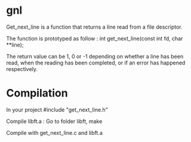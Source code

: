 # gnl
Get_next_line is a function that returns a line read from a file descriptor.

The function is prototyped as follow :
int get_next_line(const int fd, char **line);

The return value can be 1, 0 or -1 depending on whether a line has been read,
when the reading has been completed, or if an error has happened respectively.

# Compilation
In your project #include "get_next_line.h"

Compile libft.a :
Go to folder libft,
make

Compile with get_next_line.c and libft.a 

